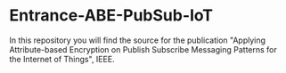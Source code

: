 # Entrance-ABE-PubSub-IoT
In this repository you will find the source for the publication "Applying Attribute-based Encryption on Publish Subscribe Messaging Patterns for the Internet of Things", IEEE.
